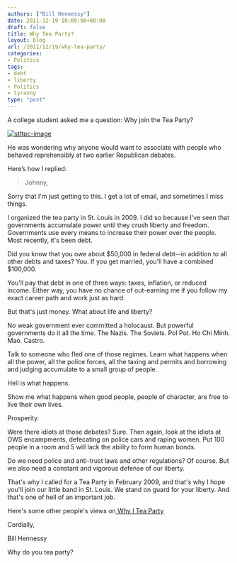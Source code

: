 ```yaml
---
authors: ["Bill Hennessy"]
date: 2011-12-19 10:09:00+00:00
draft: false
title: Why Tea Party?
layout: blog
url: /2011/12/19/why-tea-party/
categories:
- Politics
tags:
- debt
- liberty
- Politics
- tyranny
type: "post"
---
```


A college student asked me a question: Why join the Tea Party? 

[![stltpc-image](https://hennessysview.com/wp-content/uploads/2011/12/stltpc-image_thumb.png)
](https://hennessysview.com/wp-content/uploads/2011/12/stltpc-image.png)

He was wondering why anyone would want to associate with people who behaved reprehensibly at two earlier Republican debates. 

Here’s how I replied:



> Johnny, 

Sorry that I'm just getting to this. I get a lot of email, and sometimes I miss things. 

I organized the tea party in St. Louis in 2009. I did so because I've seen that governments accumulate power until they crush liberty and freedom. Governments use every means to increase their power over the people. Most recently, it's been debt. 

Did you know that you owe about $50,000 in federal debt--in addition to all other debts and taxes? You. If you get married, you'll have a combined $100,000. 

You'll pay that debt in one of three ways: taxes, inflation, or reduced income. Either way, you have no chance of out-earning me if you follow my exact career path and work just as hard. 

But that's just money. What about life and liberty? 

No weak government ever committed a holocaust. But powerful governments do it all the time. The Nazis. The Soviets. Pol Pot. Ho Chi Minh. Mao. Castro. 

Talk to someone who fled one of those regimes. Learn what happens when all the power, all the police forces, all the taxing and permits and borrowing and judging accumulate to a small group of people. 

Hell is what happens. 

Show me what happens when good people, people of character, are free to live their own lives. 

Prosperity. 

Were there idiots at those debates? Sure. Then again, look at the idiots at OWS encampments, defecating on police cars and raping women. Put 100 people in a room and 5 will lack the ability to form human bonds. 

Do we need police and anti-trust laws and other regulations? Of course. But we also need a constant and vigorous defense of our liberty. 

That's why I called for a Tea Party in February 2009, and that's why I hope you'll join our little band in St. Louis. We stand on guard for your liberty. And that's one of hell of an important job. 

Here's some other people's views on[ Why I Tea Party](https://stlouisteaparty.com/about/why-i-tea-party/) 

Cordially, 

Bill Hennessy





Why do you tea party?

